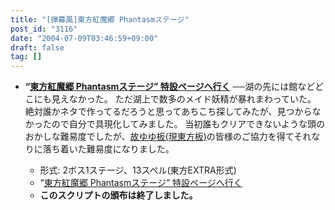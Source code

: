 ```yaml
---
title: "[弾幕風]東方紅魔郷 Phantasmステージ"
post_id: "3116"
date: "2004-07-09T03:46:59+09:00"
draft: false
tag: []
---
```



* **“[東方紅魔郷 Phantasmステージ” 特設ページへ行く](/tag/touhou-eosd-phantasm)**
──湖の先には館などどこにも見えなかった。 ただ湖上で数多のメイド妖精が暴れまわっていた。 絶対誰かネタで作ってるだろうと思ってあちこち探してみたが、見つからなかったので自分で具現化してみました。 当初誰もクリアできないような頭のおかしな難易度でしたが、[故ゆゆ板(現東方板)](http://jbbs.livedoor.jp/computer/6306/)の皆様のご協力を得てそれなりに落ち着いた難易度になりました。

  * 形式: 2ボス1ステージ、13スペル(東方EXTRA形式)
  * “[東方紅魔郷 Phantasmステージ” 特設ページへ行く](/tag/touhou-eosd-phantasm)
  * **このスクリプトの頒布は終了しました。**
